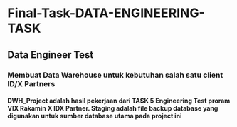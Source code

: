 # Final-Task-DATA-ENGINEERING-TASK
## Data Engineer Test
### Membuat Data Warehouse untuk kebutuhan salah satu client ID/X Partners 

#### DWH_Project adalah hasil pekerjaan dari TASK 5 Engineering Test proram VIX Rakamin X IDX Partner. Staging adalah file backup database yang digunakan untuk sumber database utama pada project ini
